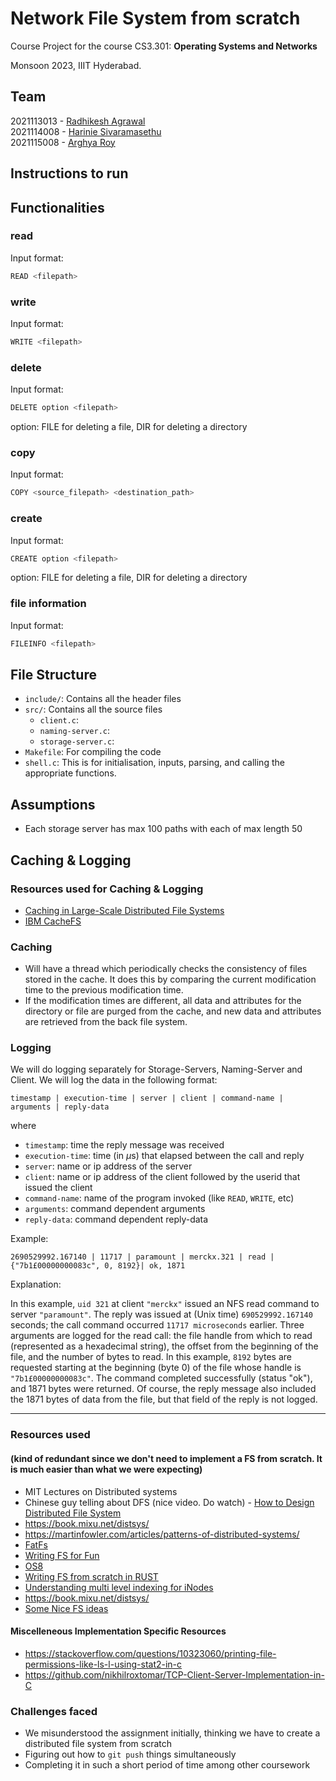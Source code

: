 # Network File System from scratch

Course Project for the course CS3.301: **Operating Systems and Networks**

Monsoon 2023, IIIT Hyderabad.

## Team

2021113013 - [Radhikesh Agrawal](mailto:radhikesh.agrawal@research.iiit.ac.in) <br>
2021114008 - [Harinie Sivaramasethu](mailto:harinie.s@research.iiit.ac.in) <br>
2021115008 - [Arghya Roy](mailto:arghya.roy@research.iiit.ac.in) <br>

## Instructions to run

## Functionalities

### read

Input format:

```bash
READ <filepath>
```

### write

Input format:

```bash
WRITE <filepath>
```

### delete

Input format:

```bash
DELETE option <filepath>
```

option: FILE for deleting a file, DIR for deleting a directory

### copy

Input format:

```bash
COPY <source_filepath> <destination_path>
```

### create

Input format:

```bash
CREATE option <filepath>
```

option: FILE for deleting a file, DIR for deleting a directory

### file information

Input format:

```bash
FILEINFO <filepath>
```

## File Structure

- `include/`: Contains all the header files
- `src/`: Contains all the source files
  - `client.c`:
  - `naming-server.c`:
  - `storage-server.c`:
- `Makefile`: For compiling the code
- `shell.c`: This is for initialisation, inputs, parsing, and calling the appropriate functions.

## Assumptions

- Each storage server has max 100 paths with each of max length 50

## Caching & Logging

### Resources used for Caching & Logging

- [Caching in Large-Scale Distributed File Systems](http://csis.pace.edu/~marchese/CS865/Papers/blaze_397.pdf)
- [IBM CacheFS](https://www.ibm.com/docs/en/aix/7.2?topic=performance-cache-file-system)

### Caching

- Will have a thread which periodically checks the consistency of files stored in the cache. It does this by comparing the current modification time to the previous modification time.
- If the modification times are different, all data and attributes for the directory or file are purged from the cache, and new data and attributes are retrieved from the back file system.

### Logging

We will do logging separately for Storage-Servers, Naming-Server and Client. We will log the data in the following format:

$\texttt{timestamp | execution-time | server | client | command-name | arguments | reply-data}$

where

- $\texttt{timestamp}$: time the reply message was received
- $\texttt{execution-time}$: time (in $\mu$s) that elapsed between the call and reply
- $\texttt{server}$: name or ip address of the server
- $\texttt{client}$: name or ip address of the client followed by the userid that issued the client
- $\texttt{command-name}$: name of the program invoked (like `READ`, `WRITE`, etc)
- $\texttt{arguments}$: command dependent arguments
- $\texttt{reply-data}$: command dependent reply-data

Example:

$\texttt{2690529992.167140 | 11717 | paramount | merckx.321 | read | \{"7b1£00000000083c", 0, 8192\} | ok, 1871}$

Explanation:

In this example, $\texttt{uid 321}$ at client $\texttt{"merckx"}$ issued an NFS read command to server $\texttt{"paramount"}$. The reply was issued at (Unix time) $\texttt{690529992.167140}$ seconds; the call command occurred $\texttt{11717 microseconds}$ earlier. Three arguments are logged for the read call: the file handle from which to read (represented as a hexadecimal string), the offset from the beginning of the file, and the number of bytes to read. In this example, $\texttt{8192}$ bytes are requested starting at the beginning (byte 0) of the file whose handle is $\texttt{"7b1£00000000083c"}$. The command completed successfully (status "ok"),
and 1871 bytes were returned. Of course, the reply message also included the 1871 bytes of data from the file, but that field of the reply is not logged.

---

### Resources used

#### (kind of redundant since we don't need to implement a FS from scratch. It is much easier than what we were expecting)

- MIT Lectures on Distributed systems
- Chinese guy telling about DFS (nice video. Do watch) - [How to Design Distributed File System](https://www.youtube.com/watch?v=g6VWTEtUsQY)
- https://book.mixu.net/distsys/
- https://martinfowler.com/articles/patterns-of-distributed-systems/
- [FatFs](http://elm-chan.org/fsw/ff/00index_e.html)
- [Writing FS for Fun](https://github.com/cppdug/presentations/blob/master/files/2018-05-14/WritingFS4Fun.pptx)
- [OS8](https://codex.cs.yale.edu/avi/os-book/OS8/os8c/slide-dir/index.html)
- [Writing FS from scratch in RUST](https://blog.carlosgaldino.com/writing-a-file-system-from-scratch-in-rust.html)
- [Understanding multi level indexing for iNodes](https://www.cs.utexas.edu/~lorenzo/corsi/cs372/06F/hw/11sol.html)
- https://book.mixu.net/distsys/
- [Some Nice FS ideas](https://martinfowler.com/articles/patterns-of-distributed-systems/)

#### Miscelleneous Implementation Specific Resources

- https://stackoverflow.com/questions/10323060/printing-file-permissions-like-ls-l-using-stat2-in-c
- https://github.com/nikhilroxtomar/TCP-Client-Server-Implementation-in-C

### Challenges faced

- We misunderstood the assignment initially, thinking we have to create a distributed file system from scratch
- Figuring out how to `git push` things simultaneously
- Completing it in such a short period of time among other coursework

